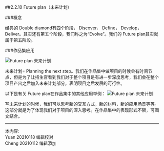 
##2.2.10 Future plan（未来计划）

###概念

经典的 Double diamond有四个阶段， Discover， Define， Develop， Deliver。其实还有第五个阶段，我们称之为“Evolve”。我们的 Future plan其实就属于第五阶段。


###作品集应用

![ Future plan 未来计划](http://kitpic.makebi.net/2021/ard_15.jpg)

未来计划= Planning the next step。我们在作品集中做项目的时候会有时间节点，但是为了让招生官看到我们对于整个项目是有进一步深度思考，我们会在整个项目产出之后加入未来计划部分，表明项目之后发展的可行性。

以下是有关 Future plan在作品集中的其他应用举例：
![ Future plan 未来计划](http://kitpic.makebi.net/2021/ard_16.jpg)

写未来计划的时候，我们可以思考新的交互方式，新的材料，新的应用场景等等。这部分就是为了体现我们对于项目的深入思考。在作品集中的表现形式不限，可图文结合。

---
本内容:  
Yuan 20210118 编辑校对  
Cheng 20210112 编辑添加

